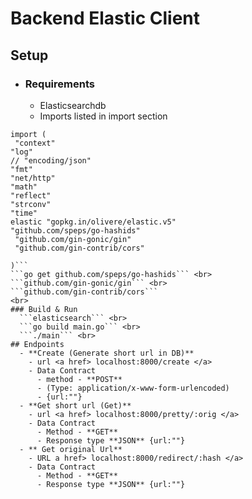 # Backend Elastic Client

## Setup
- ### Requirements
  - Elasticsearchdb
  - Imports listed in import section

```
import (
 "context"
"log"
// "encoding/json"
"fmt"
"net/http"
"math"
"reflect"
"strconv"
"time"
elastic "gopkg.in/olivere/elastic.v5"
"github.com/speps/go-hashids"
 "github.com/gin-gonic/gin"
 "github.com/gin-contrib/cors"

)```
```go get github.com/speps/go-hashids``` <br>
```github.com/gin-gonic/gin``` <br>
```github.com/gin-contrib/cors```
<br>
### Build & Run
  ```elasticsearch``` <br>
  ```go build main.go``` <br>
  ```./main``` <br>
## Endpoints
  - **Create (Generate short url in DB)**
    - url <a href> localhost:8000/create </a>
    - Data Contract
      - method - **POST**
      - (Type: application/x-www-form-urlencoded)
      - {url:""}
  - **Get short url (Get)**
    - url <a href> localhost:8000/pretty/:orig </a>
    - Data Contract
      - Method - **GET**
      - Response type **JSON** {url:""}
  - ** Get original Url**
    - URL a href> localhost:8000/redirect/:hash </a>
    - Data Contract
      - Method - **GET**
      - Response type **JSON** {url:""}

